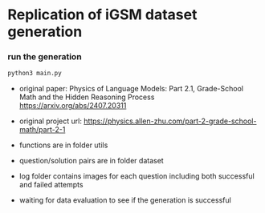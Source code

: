 # Replication of iGSM dataset generation

### run the generation

```python
python3 main.py
```

- original paper: Physics of Language Models: Part 2.1,
Grade-School Math and the Hidden Reasoning Process https://arxiv.org/abs/2407.20311

- original project url: https://physics.allen-zhu.com/part-2-grade-school-math/part-2-1

- functions are in folder utils

- question/solution pairs are in folder dataset

- log folder contains images for each question including both successful and failed attempts

- waiting for data evaluation to see if the generation is successful
